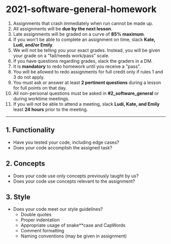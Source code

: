 # 2021-software-general-homework

1. Assignments that crash immediately when run cannot be made up.
2. All assignments will be **due by the next lesson**.
3. Late assignments will be graded on a curve of **85% maximum**.
4. If you won't be able to complete an assignment on time, slack **Kate, Ludi, and/or Emily**.
5. We will not be telling you your exact grades. Instead, you will be given your grade on a "fail/needs work/pass" scale.
6. If you have questions regarding grades, slack the graders in a DM.
7. It is **mandatory** to redo homework until you receive a "pass".
8. You will be allowed to redo assignments for full credit only if rules 1 and 3 do not apply.
9. You must ask or answer at least **2 pertinent questions** during a lesson for full points on that day.
10. All non-personal questions must be asked in **#2_software_general** or during worktime meetings.
11. If you will not be able to attend a meeting, slack **Ludi, Kate, and Emily** least **24 hours** prior to the meeting.

---

## 1. Functionality

- Have you tested your code, including edge cases?
- Does your code accomplish the assigned task?

## 2. Concepts

- Does your code use only concepts previously taught by us?
- Does your code use concepts relevant to the assignment?

## 3. Style

- Does your code meet our style guidelines?
  - Double quotes
  - Proper indentation
  - Appropriate usage of snake\*\*case and CapWords
  - Comment formatting
  - Naming conventions (may be given in assignment)
